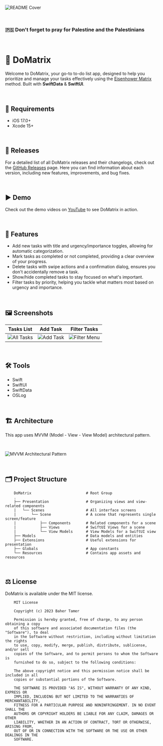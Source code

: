 ![README Cover](https://github.com/BaherTamer/DoMatrix/assets/99125691/2281be0e-345b-429b-bc48-ca9be7fb6c30)

<br>

### 🇵🇸 Don't forget to pray for Palestine and the Palestinians

<br>

# 💠 DoMatrix
Welcome to DoMatrix, your go-to to-do list app, designed to help you prioritize and manage your tasks effectively using the [Eisenhower Matrix](https://www.eisenhower.me/eisenhower-matrix/) method. Built with **SwiftData** & **SwiftUI**.

<br>

## 📝 Requirements
- iOS 17.0+
- Xcode 15+

<br>

## 🚀 Releases
For a detailed list of all DoMatrix releases and their changelogs, check out the [GitHub Releases](https://github.com/BaherTamer/DoMatrix/releases) page. Here you can find information about each version, including new features, improvements, and bug fixes.

<br>

## ▶️ Demo
Check out the demo videos on [YouTube](https://youtube.com/playlist?list=PLPzupE6TLEvuEbMmFhoAemlhTEuaCPjd_&si=n4jwPYDueTPhzYEG) to see DoMatrix in action.

<br>

## 🌟 Features
- Add new tasks with title and urgency/importance toggles, allowing for automatic categorization.
- Mark tasks as completed or not completed, providing a clear overview of your progress.
- Delete tasks with swipe actions and a confirmation dialog, ensures you don't accidentally remove a task.
- Show/hide completed tasks to stay focused on what's important.
- Filter tasks by priority, helping you tackle what matters most based on urgency and importance.

<br>

## 🖼️ Screenshots
| **Tasks List** | **Add Task** | **Filter Tasks** |
| -------------- | ------------ | ---------------- |
| ![All Tasks](https://github.com/BaherTamer/DoMatrix/assets/99125691/0fff7685-4c3d-4c08-8407-33b53742f9cb) | ![Add Task](https://github.com/BaherTamer/DoMatrix/assets/99125691/0c9e1128-6b56-4c49-8486-75e8cbdfe51d) | ![Filter Menu](https://github.com/BaherTamer/DoMatrix/assets/99125691/570d92b3-6d3a-4450-a4e8-08073d5c81ac) |

<br>

## 🛠️ Tools
- Swift
- SwiftUI
- SwiftData
- OSLog

<br>

## 🏗️ Architecture
This app uses MVVM (Model - View - View Model) architectural pattern.

<br>

![MVVM Architectural Pattern](https://github.com/BaherTamer/DoMatrix/assets/99125691/200f90f9-0d2c-4bd9-a60c-bebd3bb835fe)

<br>

## 🗂️ Project Structure

```
    DoMatrix                         # Root Group
    .
    ├── Presentation                 # Organizing views and view-related components
    |   └── Scenes                   # All interface screens
    |       └── Scene                # A scene that represents single screen/feature
    |           ├── Components       # Related components for a scene
    |           ├── Views            # SwiftUI Views for a scene
    |           └── View Models      # View Models for a SwiftUI view
    ├── Models                       # Data models and entities
    ├── Extensions                   # Useful extensions for presentation
    ├── Globals                      # App constants
    └── Resources                    # Contains app assets and resources
```

<br>

## ⚖️ License
DoMatrix is available under the MIT license.

```
    MIT License
    
    Copyright (c) 2023 Baher Tamer
    
    Permission is hereby granted, free of charge, to any person obtaining a copy
    of this software and associated documentation files (the "Software"), to deal
    in the Software without restriction, including without limitation the rights
    to use, copy, modify, merge, publish, distribute, sublicense, and/or sell
    copies of the Software, and to permit persons to whom the Software is
    furnished to do so, subject to the following conditions:
    
    The above copyright notice and this permission notice shall be included in all
    copies or substantial portions of the Software.
    
    THE SOFTWARE IS PROVIDED "AS IS", WITHOUT WARRANTY OF ANY KIND, EXPRESS OR
    IMPLIED, INCLUDING BUT NOT LIMITED TO THE WARRANTIES OF MERCHANTABILITY,
    FITNESS FOR A PARTICULAR PURPOSE AND NONINFRINGEMENT. IN NO EVENT SHALL THE
    AUTHORS OR COPYRIGHT HOLDERS BE LIABLE FOR ANY CLAIM, DAMAGES OR OTHER
    LIABILITY, WHETHER IN AN ACTION OF CONTRACT, TORT OR OTHERWISE, ARISING FROM,
    OUT OF OR IN CONNECTION WITH THE SOFTWARE OR THE USE OR OTHER DEALINGS IN THE
    SOFTWARE.
```








